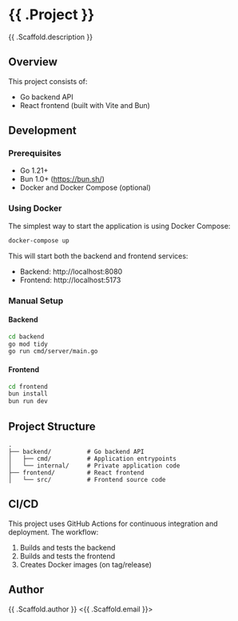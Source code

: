 # {{ .Project }}

{{ .Scaffold.description }}

## Overview

This project consists of:
- Go backend API
- React frontend (built with Vite and Bun)

## Development

### Prerequisites
- Go 1.21+
- Bun 1.0+ (https://bun.sh/)
- Docker and Docker Compose (optional)

### Using Docker

The simplest way to start the application is using Docker Compose:

```bash
docker-compose up
```

This will start both the backend and frontend services:
- Backend: http://localhost:8080
- Frontend: http://localhost:5173

### Manual Setup

#### Backend
```bash
cd backend
go mod tidy
go run cmd/server/main.go
```

#### Frontend
```bash
cd frontend
bun install
bun run dev
```

## Project Structure

```
.
├── backend/          # Go backend API
│   ├── cmd/          # Application entrypoints
│   └── internal/     # Private application code
├── frontend/         # React frontend
│   └── src/          # Frontend source code
```

## CI/CD

This project uses GitHub Actions for continuous integration and deployment. The workflow:
1. Builds and tests the backend
2. Builds and tests the frontend
3. Creates Docker images (on tag/release)

## Author

{{ .Scaffold.author }} <{{ .Scaffold.email }}>
